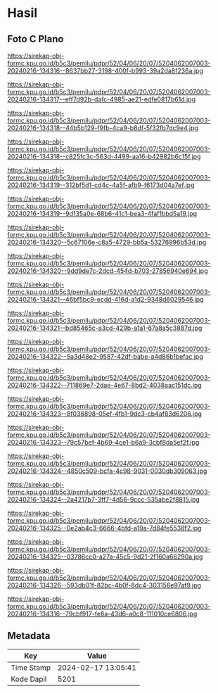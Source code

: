 # Hasil

## Foto C Plano

https://sirekap-obj-formc.kpu.go.id/b5c3/pemilu/pdpr/52/04/06/20/07/5204062007003-20240216-134316--8637bb27-3198-400f-b993-39a2da8f236a.jpg

https://sirekap-obj-formc.kpu.go.id/b5c3/pemilu/pdpr/52/04/06/20/07/5204062007003-20240216-134317--eff7d92b-dafc-4985-ae21-edfe0817b61d.jpg

https://sirekap-obj-formc.kpu.go.id/b5c3/pemilu/pdpr/52/04/06/20/07/5204062007003-20240216-134318--44b5b129-f9fb-4ca9-b8df-5f32fb7dc9e4.jpg

https://sirekap-obj-formc.kpu.go.id/b5c3/pemilu/pdpr/52/04/06/20/07/5204062007003-20240216-134318--c825fc3c-563d-4499-aa16-b42982b6c15f.jpg

https://sirekap-obj-formc.kpu.go.id/b5c3/pemilu/pdpr/52/04/06/20/07/5204062007003-20240216-134319--312bf5d1-cd4c-4a5f-afb9-f6173d04a7ef.jpg

https://sirekap-obj-formc.kpu.go.id/b5c3/pemilu/pdpr/52/04/06/20/07/5204062007003-20240216-134319--9d135a0e-68b6-41c1-bea3-4faf1bbd5a19.jpg

https://sirekap-obj-formc.kpu.go.id/b5c3/pemilu/pdpr/52/04/06/20/07/5204062007003-20240216-134320--5c67106e-c8a5-4729-bb5a-53276996b53d.jpg

https://sirekap-obj-formc.kpu.go.id/b5c3/pemilu/pdpr/52/04/06/20/07/5204062007003-20240216-134320--9dd9de7c-2dcd-454d-b703-27856940e694.jpg

https://sirekap-obj-formc.kpu.go.id/b5c3/pemilu/pdpr/52/04/06/20/07/5204062007003-20240216-134321--46bf5bc9-ecdd-416d-a1d2-9348d6029546.jpg

https://sirekap-obj-formc.kpu.go.id/b5c3/pemilu/pdpr/52/04/06/20/07/5204062007003-20240216-134321--bd85465c-a3cd-429b-a1a1-67a8a5c3887d.jpg

https://sirekap-obj-formc.kpu.go.id/b5c3/pemilu/pdpr/52/04/06/20/07/5204062007003-20240216-134322--5a3d48e2-9587-42df-babe-a4d86b1befac.jpg

https://sirekap-obj-formc.kpu.go.id/b5c3/pemilu/pdpr/52/04/06/20/07/5204062007003-20240216-134322--711869e7-2dae-4e67-8bd2-4038aac151dc.jpg

https://sirekap-obj-formc.kpu.go.id/b5c3/pemilu/pdpr/52/04/06/20/07/5204062007003-20240216-134323--8f036898-05ef-4fb1-9dc3-cb4af83d6206.jpg

https://sirekap-obj-formc.kpu.go.id/b5c3/pemilu/pdpr/52/04/06/20/07/5204062007003-20240216-134323--79c57bef-4b69-4ce1-b6a9-3cbf8da5ef2f.jpg

https://sirekap-obj-formc.kpu.go.id/b5c3/pemilu/pdpr/52/04/06/20/07/5204062007003-20240216-134324--4850c509-bcfa-4c98-9031-0030db309063.jpg

https://sirekap-obj-formc.kpu.go.id/b5c3/pemilu/pdpr/52/04/06/20/07/5204062007003-20240216-134324--2a4217b7-3ff7-4d56-9ccc-535abe2f8815.jpg

https://sirekap-obj-formc.kpu.go.id/b5c3/pemilu/pdpr/52/04/06/20/07/5204062007003-20240216-134325--0e2ab4c3-6666-4bfd-a19a-7d84fe5538f2.jpg

https://sirekap-obj-formc.kpu.go.id/b5c3/pemilu/pdpr/52/04/06/20/07/5204062007003-20240216-134325--03786cc0-a27a-45c5-9d21-2f160a66290a.jpg

https://sirekap-obj-formc.kpu.go.id/b5c3/pemilu/pdpr/52/04/06/20/07/5204062007003-20240216-134326--593db01f-82bc-4b0f-8dc4-303156e97af9.jpg

https://sirekap-obj-formc.kpu.go.id/b5c3/pemilu/pdpr/52/04/06/20/07/5204062007003-20240216-134316--79cbf917-fe8a-43d6-a0c8-111010ce6806.jpg


## Metadata

| Key        | Value               |
| ---------- | ------------------- |
| Time Stamp | 2024-02-17 13:05:41 |
| Kode Dapil | 5201                |



